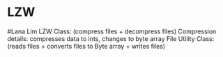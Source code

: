 # LZW
#Lana Lim
LZW Class: (compress files + decompress files)
Compression details: compresses data to ints, changes to byte array
File Utility Class: (reads files + converts files to Byte array + writes files)


 
